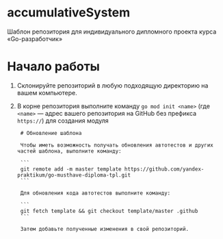 # accumulativeSystem

Шаблон репозитория для индивидуального дипломного проекта курса «Go-разработчик»

# Начало работы

1. Склонируйте репозиторий в любую подходящую директорию на вашем компьютере.
2. В корне репозитория выполните команду `go mod init <name>` (где `<name>` — адрес вашего репозитория на GitHub без
        префикса `https://`) для создания модуля

        # Обновление шаблона

        Чтобы иметь возможность получать обновления автотестов и других частей шаблона, выполните команду:

        ```
        git remote add -m master template https://github.com/yandex-praktikum/go-musthave-diploma-tpl.git
        ```

        Для обновления кода автотестов выполните команду:

        ```
        git fetch template && git checkout template/master .github
        ```

        Затем добавьте полученные изменения в свой репозиторий.
